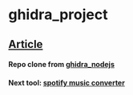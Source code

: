 # ghidra_project

## [Article](https://swarm.ptsecurity.com/how-we-bypassed-bytenode-and-decompiled-node-js-bytecode-in-ghidra/)

#### Repo clone from [ghidra_nodejs](https://github.com/claui/ghidra_nodejs/tree/support-ghidra-v10)

#### Next tool: [spotify music converter](https://www.ukeysoft.com/spotify-music-converter/)

<!-- ![Anurag's GitHub stats](https://github-readme-stats.vercel.app/api?username=julialaska&show_icons=true&theme=radical)

[![Top Langs](https://github-readme-stats.vercel.app/api/top-langs/?username=julialaska&theme=radical&layout=compact)](https://github.com/anuraghazra/github-readme-stats) -->
